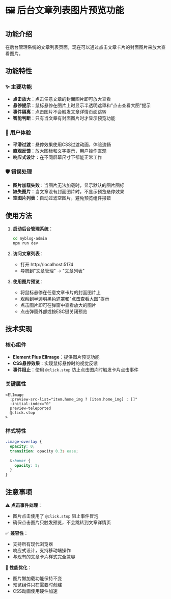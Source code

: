 # 🖼️ 后台文章列表图片预览功能

## 功能介绍

在后台管理系统的文章列表页面，现在可以通过点击文章卡片的封面图片来放大查看图片。

## 功能特性

### ✨ 主要功能
- **点击放大**：点击任意文章的封面图片即可放大查看
- **悬停提示**：鼠标悬停在图片上时显示半透明遮罩和"点击查看大图"提示
- **事件隔离**：点击图片不会触发文章详情页面跳转
- **智能判断**：只有当文章有封面图片时才显示预览功能

### 🎨 用户体验
- **平滑过渡**：悬停效果使用CSS过渡动画，体验流畅
- **直观反馈**：放大图标和文字提示，用户操作直观
- **响应式设计**：在不同屏幕尺寸下都能正常工作

### 🛡️ 错误处理
- **图片加载失败**：当图片无法加载时，显示默认的图片图标
- **缺失图片**：当文章没有封面图片时，不显示预览悬停效果
- **空图片列表**：自动过滤空图片，避免预览组件报错

## 使用方法

1. **启动后台管理系统**：
   ```bash
   cd myblog-admin
   npm run dev
   ```

2. **访问文章列表**：
   - 打开 http://localhost:5174
   - 导航到"文章管理" → "文章列表"

3. **使用图片预览**：
   - 将鼠标悬停在任意文章卡片的封面图片上
   - 观察到半透明黑色遮罩和"点击查看大图"提示
   - 点击图片即可在弹窗中查看放大的图片
   - 点击弹窗外部或按ESC键关闭预览

## 技术实现

### 核心组件
- **Element Plus ElImage**：提供图片预览功能
- **CSS悬停效果**：实现鼠标悬停时的视觉反馈
- **事件阻止**：使用 `@click.stop` 防止点击图片时触发卡片点击事件

### 关键属性
```vue
<ElImage
  :preview-src-list="item.home_img ? [item.home_img] : []"
  :initial-index="0"
  preview-teleported
  @click.stop
>
```

### 样式特性
```scss
.image-overlay {
  opacity: 0;
  transition: opacity 0.3s ease;
  
  &:hover {
    opacity: 1;
  }
}
```

## 注意事项

⚠️ **点击事件处理**：
- 图片点击使用了 `@click.stop` 阻止事件冒泡
- 确保点击图片只触发预览，不会跳转到文章详情页

✅ **兼容性**：
- 支持所有现代浏览器
- 响应式设计，支持移动端操作
- 与现有的文章卡片样式完全兼容

🎯 **性能优化**：
- 图片懒加载功能保持不变
- 预览组件只在需要时创建
- CSS动画使用硬件加速